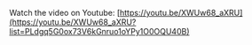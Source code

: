 Watch the video on Youtube: [https://youtu.be/XWUw68_aXRU](https://youtu.be/XWUw68_aXRU?list=PLdgq5G0ox73V6kGnruo1oYPy1O0OQU40B)